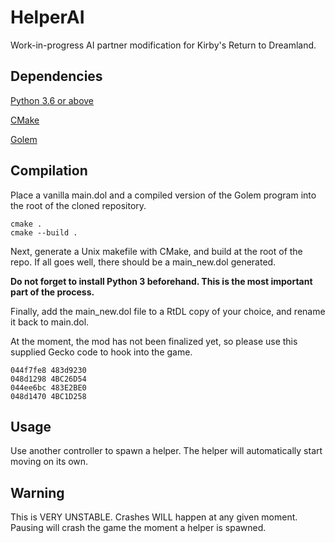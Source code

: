 # HelperAI
Work-in-progress AI partner modification for Kirby's Return to Dreamland.

## Dependencies

[Python 3.6 or above](https://www.python.org/)

[CMake](https://cmake.org/)

[Golem](https://github.com/spookian/Golem)

## Compilation

Place a vanilla main.dol and a compiled version of the Golem program into the root of the cloned repository.

```
cmake .
cmake --build .
```

Next, generate a Unix makefile with CMake, and build at the root of the repo.
If all goes well, there should be a main_new.dol generated.

**Do not forget to install Python 3 beforehand. This is the most important part of the process.**

Finally, add the main_new.dol file to a RtDL copy of your choice, and rename it back to main.dol.

At the moment, the mod has not been finalized yet, so please use this supplied Gecko code to hook into the game.

```
044f7fe8 483d9230
048d1298 4BC26D54
044ee6bc 483E2BE0
048d1470 4BC1D258
```

## Usage

Use another controller to spawn a helper. The helper will automatically start moving on its own. 

## Warning
This is VERY UNSTABLE. Crashes WILL happen at any given moment. Pausing will crash the game the moment a helper is spawned.
